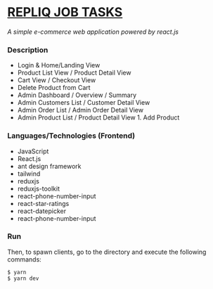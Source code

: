 # [REPLIQ JOB TASKS](https://job-task-liard.vercel.app/)

_A simple e-commerce web application powered by react.js_

### Description

- Login & Home/Landing View
- Product List View / Product Detail View
- Cart View / Checkout View
- Delete Product from Cart
- Admin Dashboard / Overview / Summary
- Admin Customers List / Customer Detail View
- Admin Order List / Admin Order Detail View
- Admin Product List / Product Detail View 1. Add Product

### Languages/Technologies (Frontend)

- JavaScript
- React.js
- ant design framework
- tailwind
- reduxjs
- reduxjs-toolkit
- react-phone-number-input
- react-star-ratings
- react-datepicker
- react-phone-number-input

### Run

Then, to spawn clients, go to the directory and execute the following commands:

```
$ yarn
$ yarn dev
```
